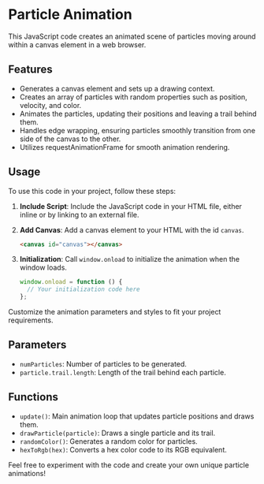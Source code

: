 # Particle Animation

This JavaScript code creates an animated scene of particles moving around within a canvas element in a web browser.

## Features

- Generates a canvas element and sets up a drawing context.
- Creates an array of particles with random properties such as position, velocity, and color.
- Animates the particles, updating their positions and leaving a trail behind them.
- Handles edge wrapping, ensuring particles smoothly transition from one side of the canvas to the other.
- Utilizes requestAnimationFrame for smooth animation rendering.

## Usage

To use this code in your project, follow these steps:

1. **Include Script**: Include the JavaScript code in your HTML file, either inline or by linking to an external file.

2. **Add Canvas**: Add a canvas element to your HTML with the id `canvas`.

   ```html
   <canvas id="canvas"></canvas>
   ```

3. **Initialization**: Call `window.onload` to initialize the animation when the window loads.

   ```javascript
   window.onload = function () {
     // Your initialization code here
   };
   ```

Customize the animation parameters and styles to fit your project requirements.

## Parameters

- `numParticles`: Number of particles to be generated.
- `particle.trail.length`: Length of the trail behind each particle.

## Functions

- `update()`: Main animation loop that updates particle positions and draws them.
- `drawParticle(particle)`: Draws a single particle and its trail.
- `randomColor()`: Generates a random color for particles.
- `hexToRgb(hex)`: Converts a hex color code to its RGB equivalent.

Feel free to experiment with the code and create your own unique particle animations!
